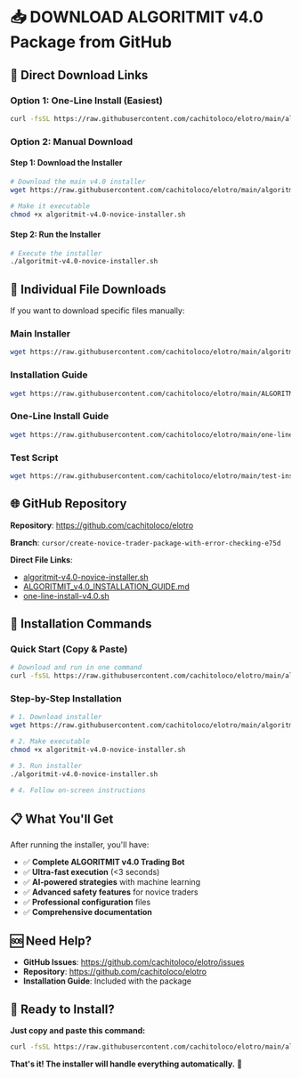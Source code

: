 # 📥 DOWNLOAD ALGORITMIT v4.0 Package from GitHub

## 🚀 **Direct Download Links**

### **Option 1: One-Line Install (Easiest)**
```bash
curl -fsSL https://raw.githubusercontent.com/cachitoloco/elotro/main/algoritmit-v4.0-novice-installer.sh | bash
```

### **Option 2: Manual Download**

#### **Step 1: Download the Installer**
```bash
# Download the main v4.0 installer
wget https://raw.githubusercontent.com/cachitoloco/elotro/main/algoritmit-v4.0-novice-installer.sh

# Make it executable
chmod +x algoritmit-v4.0-novice-installer.sh
```

#### **Step 2: Run the Installer**
```bash
# Execute the installer
./algoritmit-v4.0-novice-installer.sh
```

## 📁 **Individual File Downloads**

If you want to download specific files manually:

### **Main Installer**
```bash
wget https://raw.githubusercontent.com/cachitoloco/elotro/main/algoritmit-v4.0-novice-installer.sh
```

### **Installation Guide**
```bash
wget https://raw.githubusercontent.com/cachitoloco/elotro/main/ALGORITMIT_v4.0_INSTALLATION_GUIDE.md
```

### **One-Line Install Guide**
```bash
wget https://raw.githubusercontent.com/cachitoloco/elotro/main/one-line-install-v4.0.sh
```

### **Test Script**
```bash
wget https://raw.githubusercontent.com/cachitoloco/elotro/main/test-installation.sh
```

## 🌐 **GitHub Repository**

**Repository**: https://github.com/cachitoloco/elotro

**Branch**: `cursor/create-novice-trader-package-with-error-checking-e75d`

**Direct File Links**:
- [algoritmit-v4.0-novice-installer.sh](https://raw.githubusercontent.com/cachitoloco/elotro/main/algoritmit-v4.0-novice-installer.sh)
- [ALGORITMIT_v4.0_INSTALLATION_GUIDE.md](https://raw.githubusercontent.com/cachitoloco/elotro/main/ALGORITMIT_v4.0_INSTALLATION_GUIDE.md)
- [one-line-install-v4.0.sh](https://raw.githubusercontent.com/cachitoloco/elotro/main/one-line-install-v4.0.sh)

## 🔧 **Installation Commands**

### **Quick Start (Copy & Paste)**
```bash
# Download and run in one command
curl -fsSL https://raw.githubusercontent.com/cachitoloco/elotro/main/algoritmit-v4.0-novice-installer.sh | bash
```

### **Step-by-Step Installation**
```bash
# 1. Download installer
wget https://raw.githubusercontent.com/cachitoloco/elotro/main/algoritmit-v4.0-novice-installer.sh

# 2. Make executable
chmod +x algoritmit-v4.0-novice-installer.sh

# 3. Run installer
./algoritmit-v4.0-novice-installer.sh

# 4. Follow on-screen instructions
```

## 📋 **What You'll Get**

After running the installer, you'll have:

- ✅ **Complete ALGORITMIT v4.0 Trading Bot**
- ✅ **Ultra-fast execution** (<3 seconds)
- ✅ **AI-powered strategies** with machine learning
- ✅ **Advanced safety features** for novice traders
- ✅ **Professional configuration** files
- ✅ **Comprehensive documentation**

## 🆘 **Need Help?**

- **GitHub Issues**: https://github.com/cachitoloco/elotro/issues
- **Repository**: https://github.com/cachitoloco/elotro
- **Installation Guide**: Included with the package

## 🎯 **Ready to Install?**

**Just copy and paste this command:**

```bash
curl -fsSL https://raw.githubusercontent.com/cachitoloco/elotro/main/algoritmit-v4.0-novice-installer.sh | bash
```

**That's it! The installer will handle everything automatically.** 🚀